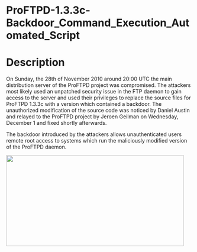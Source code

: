 # ProFTPD-1.3.3c-Backdoor_Command_Execution_Automated_Script

# Description
On Sunday, the 28th of November 2010 around 20:00 UTC the main distribution server of the ProFTPD project was compromised. The attackers most likely used an unpatched security issue in the FTP daemon to gain access to the server and used their privileges to replace the source files for ProFTPD 1.3.3c with a version which contained a backdoor. The unauthorized modification of the source code was noticed by Daniel Austin and relayed to the ProFTPD project by Jeroen Geilman on Wednesday, December 1 and fixed shortly afterwards. 

The backdoor introduced by the attackers allows unauthenticated users remote root access to systems which run the maliciously modified version of the ProFTPD daemon. 

<img src="https://media.giphy.com/media/H0MrdSE07wtLGZOF8Q/giphy.gif" width="480" height="246">
